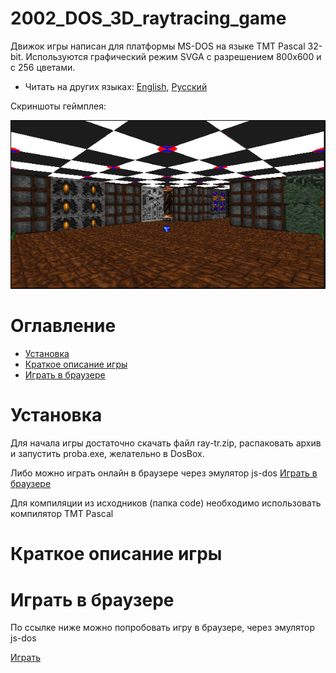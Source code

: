 # 2002_DOS_3D_raytracing_game


Движок игры написан для платформы MS-DOS на языке TMT Pascal 32-bit. Используются графический режим SVGA с разрешением 800х600 и с 256 цветами. 

* Читать на других языках: [English](README.md), [Русский](README.ru.md)

Скриншоты геймплея:

![Screenshots of a gameplay](screenshots_gif.gif)

# Оглавление
- [Установка](#Установка)
- [Краткое описание игры](#Краткое-описание-игры)
- [Играть в браузере](#Играть-в-браузере)

# Установка

Для начала игры достаточно скачать файл ray-tr.zip, распаковать архив и запустить proba.exe, желательно в DosBox.

Либо можно играть онлайн в браузере через эмулятор js-dos [Играть в браузере](#Играть-в-браузере)

Для компиляции из исходников (папка code) необходимо использовать компилятор TMT Pascal

# Краткое описание игры

# Играть в браузере

По ссылке ниже можно попробовать игру в браузере, через эмулятор js-dos

[Играть](https://andrey-andrianov.github.io/sites/jsdos/ray.html)

